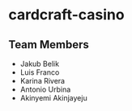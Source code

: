 # cardcraft-casino

## Team Members
- Jakub Belik
- Luis Franco
- Karina Rivera
- Antonio Urbina
- Akinyemi Akinjayeju